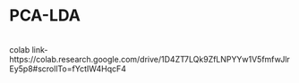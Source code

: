 # PCA-LDA
<br>
colab link-https://colab.research.google.com/drive/1D4ZT7LQk9ZfLNPYYw1V5fmfwJlrEy5p8#scrollTo=fYctIW4HqcF4
